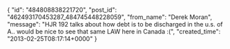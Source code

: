  {
   "id": "484808838221720",
   "post_id": "462493170453287_484745448228059",
   "from_name": "Derek Moran",
   "message": "HJR 192 talks about how debt is to be discharged in the u.s. of A.. would be nice to see that same LAW here in Canada :(",
   "created_time": "2013-02-25T08:17:14+0000"
 }
